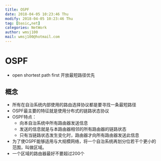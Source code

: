 ```yaml
---
title: OSPF
date: 2018-04-05 10:23:46 Thu
modify: 2018-04-05 10:23:46 Thu
tag: [basic,net]
categories: NetWork
author: wmsj100
mail: wmsj100@hotmail.com
---
```


# OSPF
- open shortest path first 开放最短路径优先

## 概念
- 所有在自治系统内部使用的路由选择协议都是要寻找一条最短路径
- OSPF最主要的特征就是使用分布式的链路状态协议
- OSPF特点：
	- 向本自治系统中所有路由器发送信息
	- 发送的信息就是与本路由器相邻的所有路由器的链路状态
	- 只有当链路状态发生变化时，路由器才向所有路由器发送此信息
- 为了使OSPF能够适用与大规模网络，将一个自治系统再划分位若干个更小的范围，叫做区域。
- 一个区域的路由器最好不要超过200个	
